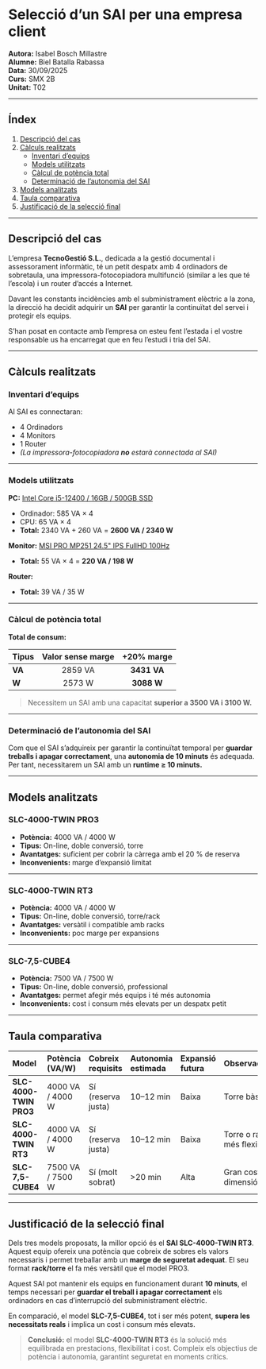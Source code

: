 # Selecció d’un SAI per una empresa client

**Autora:** Isabel Bosch Millastre  
**Alumne:** Biel Batalla Rabassa  
**Data:** 30/09/2025  
**Curs:** SMX 2B  
**Unitat:** T02  

---

## Índex

1. [Descripció del cas](#descripció-del-cas)  
2. [Càlculs realitzats](#càlculs-realitzats)  
   - [Inventari d’equips](#inventari-dequips)  
   - [Models utilitzats](#models-utilitzats)  
   - [Càlcul de potència total](#càlcul-de-potència-total)  
   - [Determinació de l’autonomia del SAI](#determinació-de-lautonomia-del-sai)  
3. [Models analitzats](#models-analitzats)  
4. [Taula comparativa](#taula-comparativa)  
5. [Justificació de la selecció final](#justificació-de-la-selecció-final)

---

## Descripció del cas

L’empresa **TecnoGestió S.L.**, dedicada a la gestió documental i assessorament informàtic, té un petit despatx amb 4 ordinadors de sobretaula, una impressora-fotocopiadora multifunció (similar a les que té l’escola) i un router d’accés a Internet.  

Davant les constants incidències amb el subministrament elèctric a la zona, la direcció ha decidit adquirir un **SAI** per garantir la continuïtat del servei i protegir els equips.  

S’han posat en contacte amb l’empresa on esteu fent l’estada i el vostre responsable us ha encarregat que en feu l’estudi i tria del SAI.

---

## Càlculs realitzats

### Inventari d’equips

Al SAI es connectaran:

- 4 Ordinadors  
- 4 Monitors  
- 1 Router  
- *(La impressora-fotocopiadora **no** estarà connectada al SAI)*

---

### Models utilitzats

**PC:** [Intel Core i5-12400 / 16GB / 500GB SSD](https://www.pccomponentes.com/pccom-work-intel-core-i5-12400-16gb-500gb-ssd-windows-11-home)  
- Ordinador: 585 VA × 4  
- CPU: 65 VA × 4  
- **Total:** 2340 VA + 260 VA = **2600 VA / 2340 W**

**Monitor:** [MSI PRO MP251 24.5" IPS FullHD 100Hz](https://www.pccomponentes.com/monitor-msi-pro-mp251-245-ips-fullhd-100hz)  
- **Total:** 55 VA × 4 = **220 VA / 198 W**

**Router:**  
- **Total:** 39 VA / 35 W

---

### Càlcul de potència total

**Total de consum:**

| Tipus | Valor sense marge | +20% marge |
|:------|:----------------:|:-----------:|
| **VA** | 2859 VA | **3431 VA** |
| **W** | 2573 W | **3088 W** |

> Necessitem un SAI amb una capacitat **superior a 3500 VA i 3100 W.**

---

### Determinació de l’autonomia del SAI

Com que el SAI s’adquireix per garantir la continuïtat temporal per **guardar treballs i apagar correctament**, una **autonomia de 10 minuts** és adequada.  
Per tant, necessitarem un SAI amb un **runtime ≥ 10 minuts.**

---

## Models analitzats

### **SLC-4000-TWIN PRO3**
- **Potència:** 4000 VA / 4000 W  
- **Tipus:** On-line, doble conversió, torre  
- **Avantatges:** suficient per cobrir la càrrega amb el 20 % de reserva  
- **Inconvenients:** marge d’expansió limitat

---

### **SLC-4000-TWIN RT3**
- **Potència:** 4000 VA / 4000 W  
- **Tipus:** On-line, doble conversió, torre/rack  
- **Avantatges:** versàtil i compatible amb racks  
- **Inconvenients:** poc marge per expansions

---

### **SLC-7,5-CUBE4**
- **Potència:** 7500 VA / 7500 W  
- **Tipus:** On-line, doble conversió, professional  
- **Avantatges:** permet afegir més equips i té més autonomia  
- **Inconvenients:** cost i consum més elevats per un despatx petit

---

## Taula comparativa

| Model | Potència (VA/W) | Cobreix requisits | Autonomia estimada | Expansió futura | Observacions |
|:------|:----------------|:------------------|:--------------------|:----------------|:--------------|
| **SLC-4000-TWIN PRO3** | 4000 VA / 4000 W | Sí (reserva justa) | 10–12 min | Baixa | Torre bàsica |
| **SLC-4000-TWIN RT3** | 4000 VA / 4000 W | Sí (reserva justa) | 10–12 min | Baixa | Torre o rack, més flexible |
| **SLC-7,5-CUBE4** | 7500 VA / 7500 W | Sí (molt sobrat) | >20 min | Alta | Gran cost i dimensió |

---

## Justificació de la selecció final

Dels tres models proposats, la millor opció és el **SAI SLC-4000-TWIN RT3**.  
Aquest equip ofereix una potència que cobreix de sobres els valors necessaris i permet treballar amb un **marge de seguretat adequat**. El seu format **rack/torre** el fa més versàtil que el model PRO3.

Aquest SAI pot mantenir els equips en funcionament durant **10 minuts**, el temps necessari per **guardar el treball i apagar correctament** els ordinadors en cas d’interrupció del subministrament elèctric.

En comparació, el model **SLC-7,5-CUBE4**, tot i ser més potent, **supera les necessitats reals** i implica un cost i consum més elevats.

> **Conclusió:** el model **SLC-4000-TWIN RT3** és la solució més equilibrada en prestacions, flexibilitat i cost. Compleix els objectius de potència i autonomia, garantint seguretat en moments crítics.

